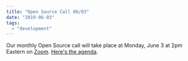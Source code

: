 ```yaml
---
title: "Open Source Call 06/03"
date: "2019-06-03"
tags: 
  - "development"
---
```


Our monthly Open Source call will take place at Monday, June 3 at 2pm Eastern on [Zoom](https://zoom.us/j/5125249718). [Here's the agenda](https://docs.google.com/document/d/1s1GnGdChvBo4FmqciSLa5YX8Lv7jozUcxds2jRpA4fw/edit?usp=sharing).
